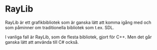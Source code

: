 # RayLib

RayLib är ett grafikbibliotek som är ganska lätt att komma igång med och som påminner om traditionella bibliotek som t.ex. SDL.

I vanliga fall är RayLib, som de flesta bibliotek, gjort för C++. Men det går ganska lätt att använda till C\# också.

